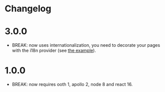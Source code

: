 # Changelog

# 3.0.0

* BREAK: now uses internationalization, you need to decorate your pages with the i18n provider (see [the example](examples/staart/providers/i18n.js)).

# 1.0.0

* BREAK: now requires ooth 1, apollo 2, node 8 and react 16.

